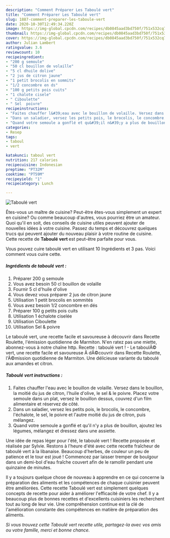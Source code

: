 ```yaml
---
description: "Comment Préparer Les Taboulé vert"
title: "Comment Préparer Les Taboulé vert"
slug: 1887-comment-preparer-les-taboule-vert
date: 2020-10-30T12:49:34.220Z
image: https://img-global.cpcdn.com/recipes/db0845aad3bd750f/751x532cq70/taboule-vert-photo-principale-de-la-recette.jpg
thumbnail: https://img-global.cpcdn.com/recipes/db0845aad3bd750f/751x532cq70/taboule-vert-photo-principale-de-la-recette.jpg
cover: https://img-global.cpcdn.com/recipes/db0845aad3bd750f/751x532cq70/taboule-vert-photo-principale-de-la-recette.jpg
author: Julian Lambert
ratingvalue: 3.6
reviewcount: 10
recipeingredient:
- "200 g semoule"
- "50 cl bouillon de volaille"
- "5 cl dhuile dolive"
- "2 jus de citron jaune"
- "1 petit brocolis en sommits"
- "1/2 concombre en ds"
- "100 g petits pois cuits"
- "1 chalote cisele"
- " Ciboulette"
- " Sel  poivre"
recipeinstructions:
- "Faites chauffer l&#39;eau avec le bouillon de volaille. Versez dans le bouillon, la moitié du jus de citron, l&#39;huile d&#39;olive, le sel &amp; le poivre. Placez votre semoule dans un plat, versez le bouillon dessus, couvrez d&#39;un film alimentaire et réservez de côté."
- "Dans un saladier, versez les petits pois, le brocolis, le concombre, l&#39;échalote, le sel, le poivre et l&#39;autre moitié du jus de citron, puis mélangez."
- "Quand votre semoule a gonflé et qu&#39;il n&#39;y a plus de bouillon, ajoutez les légumes, mélangez et dressez dans une assiette."
categories:
- Resep
tags:
- taboul
- vert

katakunci: taboul vert 
nutrition: 217 calories
recipecuisine: Indonesian
preptime: "PT32M"
cooktime: "PT59M"
recipeyield: "1"
recipecategory: Lunch

---
```



![Taboulé vert](https://img-global.cpcdn.com/recipes/db0845aad3bd750f/751x532cq70/taboule-vert-photo-principale-de-la-recette.jpg)

Êtes-vous un maître de cuisine? Peut-être êtes-vous simplement un expert en cuisine? Ou comme beaucoup d'autres, vous pourriez être un amateur. Quoi qu'il en soit, des conseils de cuisine utiles peuvent ajouter de nouvelles idées à votre cuisine. Passez du temps et découvrez quelques trucs qui peuvent ajouter du nouveau plaisir à votre routine de cuisine. Cette recette de <strong> Taboulé vert </strong> est peut-être parfaite pour vous.

<!--inarticleads1-->

Vous pouvez cuire taboulé vert en utilisant 10 Ingrédients et 3 pas. Voici comment vous cuire cette.

##### Ingrédients de taboulé vert :

1. Préparer 200 g semoule
1. Vous avez besoin 50 cl bouillon de volaille
1. Fournir 5 cl d&#39;huile d&#39;olive
1. Vous devez vous préparer 2 jus de citron jaune
1. Utilisation 1 petit brocolis en sommités
1. Vous avez besoin 1/2 concombre en dés
1. Préparer 100 g petits pois cuits
1. Utilisation 1 échalote ciselée
1. Utilisation  Ciboulette
1. Utilisation  Sel &amp; poivre


Le taboulé vert, une recette facile et savoureuse à découvrir dans Recette Roulette, l&#39;émission quotidienne de Marmiton. N&#39;en ratez pas une miette, abonnez-vous à notre chaîne http. Recette : taboulé vert ! - Le taboulÃ© vert, une recette facile et savoureuse Ã dÃ©couvrir dans Recette Roulette, l&#39;Ã©mission quotidienne de Marmiton. Une délicieuse variante du taboulé aux amandes et citron. 

<!--inarticleads2-->

##### Taboulé vert instructions :

1. Faites chauffer l&#39;eau avec le bouillon de volaille. Versez dans le bouillon, la moitié du jus de citron, l&#39;huile d&#39;olive, le sel &amp; le poivre. Placez votre semoule dans un plat, versez le bouillon dessus, couvrez d&#39;un film alimentaire et réservez de côté.
1. Dans un saladier, versez les petits pois, le brocolis, le concombre, l&#39;échalote, le sel, le poivre et l&#39;autre moitié du jus de citron, puis mélangez.
1. Quand votre semoule a gonflé et qu&#39;il n&#39;y a plus de bouillon, ajoutez les légumes, mélangez et dressez dans une assiette.


Une idée de repas léger pour l&#39;été, le taboulé vert ! Recette proposée et réalisée par Sylvie. Restons à l&#39;heure d&#39;été avec cette recette fraîcheur de taboulé vert à la libanaise. Beaucoup d&#39;herbes, de couleur un peu de patience et le tour est joué ! Commencez par laisser tremper de boulgour dans un demi-bol d&#39;eau fraîche couvert afin de le ramollir pendant une quinzaine de minutes. 

<!--inarticleads1-->

<p>
Il y a toujours quelque chose de nouveau à apprendre en ce qui concerne la préparation des aliments et les compétences de chaque cuisinier peuvent être améliorées. Cette recette Taboulé vert est simplement quelques concepts de recette pour aider à améliorer l'efficacité de votre chef. Il y a beaucoup plus de bonnes recettes et d'excellents cuisiniers les recherchent tout au long de leur vie. Une compréhension continue est la clé de l'amélioration constante des compétences en matière de préparation des aliments.
</p>

<p>
<i>Si vous trouvez cette Taboulé vert recette utile, partagez-la avec vos amis ou votre famille, merci et bonne chance.</i>
</p>
